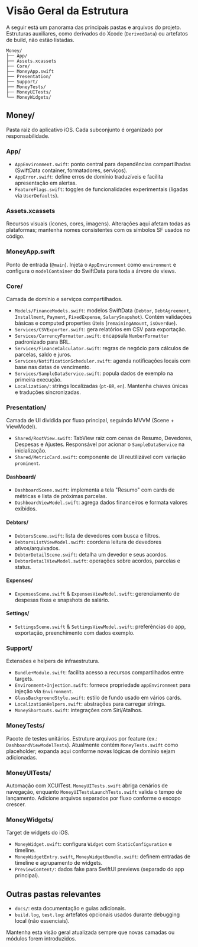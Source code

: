 # Visão Geral da Estrutura

A seguir está um panorama das principais pastas e arquivos do projeto. Estruturas auxiliares, como derivados do Xcode (`DerivedData`) ou artefatos de build, não estão listadas.

```
Money/
├── App/
├── Assets.xcassets
├── Core/
├── MoneyApp.swift
├── Presentation/
├── Support/
├── MoneyTests/
├── MoneyUITests/
└── MoneyWidgets/
```

## Money/
Pasta raiz do aplicativo iOS. Cada subconjunto é organizado por responsabilidade.

### App/
- `AppEnvironment.swift`: ponto central para dependências compartilhadas (SwiftData container, formatadores, serviços).
- `AppError.swift`: define erros de domínio traduzíveis e facilita apresentação em alertas.
- `FeatureFlags.swift`: toggles de funcionalidades experimentais (ligadas via `UserDefaults`).

### Assets.xcassets
Recursos visuais (ícones, cores, imagens). Alterações aqui afetam todas as plataformas; mantenha nomes consistentes com os símbolos SF usados no código.

### MoneyApp.swift
Ponto de entrada (`@main`). Injeta o `AppEnvironment` como `environment` e configura o `modelContainer` do SwiftData para toda a árvore de views.

### Core/
Camada de domínio e serviços compartilhados.
- `Models/FinanceModels.swift`: modelos SwiftData (`Debtor`, `DebtAgreement`, `Installment`, `Payment`, `FixedExpense`, `SalarySnapshot`). Contém validações básicas e computed properties úteis (`remainingAmount`, `isOverdue`).
- `Services/CSVExporter.swift`: gera relatórios em CSV para exportação.
- `Services/CurrencyFormatter.swift`: encapsula `NumberFormatter` padronizado para BRL.
- `Services/FinanceCalculator.swift`: regras de negócio para cálculos de parcelas, saldo e juros.
- `Services/NotificationScheduler.swift`: agenda notificações locais com base nas datas de vencimento.
- `Services/SampleDataService.swift`: popula dados de exemplo na primeira execução.
- `Localization/`: strings localizadas (`pt-BR`, `en`). Mantenha chaves únicas e traduções sincronizadas.

### Presentation/
Camada de UI dividida por fluxo principal, seguindo MVVM (Scene + ViewModel).
- `Shared/RootView.swift`: TabView raiz com cenas de Resumo, Devedores, Despesas e Ajustes. Responsável por acionar o `SampleDataService` na inicialização.
- `Shared/MetricCard.swift`: componente de UI reutilizável com variação `prominent`.

#### Dashboard/
- `DashboardScene.swift`: implementa a tela "Resumo" com cards de métricas e lista de próximas parcelas.
- `DashboardViewModel.swift`: agrega dados financeiros e formata valores exibidos.

#### Debtors/
- `DebtorsScene.swift`: lista de devedores com busca e filtros.
- `DebtorsListViewModel.swift`: coordena leitura de devedores ativos/arquivados.
- `DebtorDetailScene.swift`: detalha um devedor e seus acordos.
- `DebtorDetailViewModel.swift`: operações sobre acordos, parcelas e status.

#### Expenses/
- `ExpensesScene.swift` & `ExpensesViewModel.swift`: gerenciamento de despesas fixas e snapshots de salário.

#### Settings/
- `SettingsScene.swift` & `SettingsViewModel.swift`: preferências do app, exportação, preenchimento com dados exemplo.

### Support/
Extensões e helpers de infraestrutura.
- `Bundle+Module.swift`: facilita acesso a recursos compartilhados entre targets.
- `Environment+Injection.swift`: fornece propriedade `appEnvironment` para injeção via `Environment`.
- `GlassBackgroundStyle.swift`: estilo de fundo usado em vários cards.
- `LocalizationHelpers.swift`: abstrações para carregar strings.
- `MoneyShortcuts.swift`: integrações com Siri/Atalhos.

### MoneyTests/
Pacote de testes unitários. Estruture arquivos por feature (ex.: `DashboardViewModelTests`). Atualmente contém `MoneyTests.swift` como placeholder; expanda aqui conforme novas lógicas de domínio sejam adicionadas.

### MoneyUITests/
Automação com XCUITest. `MoneyUITests.swift` abriga cenários de navegação, enquanto `MoneyUITestsLaunchTests.swift` valida o tempo de lançamento. Adicione arquivos separados por fluxo conforme o escopo crescer.

### MoneyWidgets/
Target de widgets do iOS.
- `MoneyWidget.swift`: configura `Widget` com `StaticConfiguration` e timeline.
- `MoneyWidgetEntry.swift`, `MoneyWidgetBundle.swift`: definem entradas de timeline e agrupamento de widgets.
- `PreviewContent/`: dados fake para SwiftUI previews (separado do app principal).

## Outras pastas relevantes
- `docs/`: esta documentação e guias adicionais.
- `build.log`, `test.log`: artefatos opcionais usados durante debugging local (não essenciais).

Mantenha esta visão geral atualizada sempre que novas camadas ou módulos forem introduzidos.
